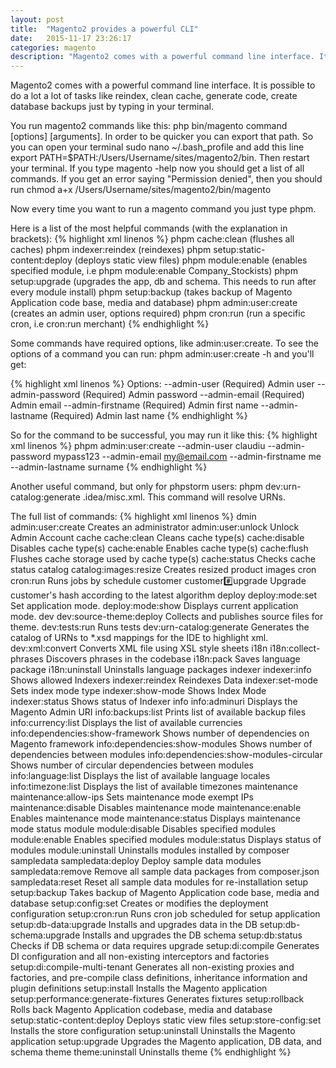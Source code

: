 ```yaml
---
layout: post
title:  "Magento2 provides a powerful CLI"
date:   2015-11-17 23:26:17
categories: magento
description: "Magento2 comes with a powerful command line interface. It is possible to do a lot a lot of tasks like reindex, clean cache, generate code, create database backups just by typing in your terminal"
---
```

Magento2 comes with a powerful command line interface. It is possible to do a lot a lot of tasks like reindex, clean cache, generate code, create database backups just by typing in your terminal.

You run magento2 commands like this: <span class="code">php bin/magento command [options] [arguments]</span>. In order to be quicker you can export that path. So you can open your terminal <span class="code">sudo nano ~/.bash_profile</span> and add this line <span class="code">export PATH=$PATH:/Users/Username/sites/magento2/bin</span>. Then restart your terminal. If you type magento -help now you should get a list of all commands. If you get an error saying "Permission denied", then you should run <span class="code">chmod a+x /Users/Username/sites/magento2/bin/magento</span>

Now every time you want to run a magento command you just type <span class="code">phpm</span>.

Here is a list of the most helpful commands (with the explanation in brackets):
{% highlight xml linenos %}
phpm cache:clean (flushes all caches)
phpm indexer:reindex (reindexes)
phpm setup:static-content:deploy (deploys static view files)
phpm module:enable (enables specified module, i.e phpm module:enable Company_Stockists)
phpm setup:upgrade (upgrades the app, db and schema. This needs to run after every module install)
phpm setup:backup (takes backup of Magento Application code base, media and database)
phpm admin:user:create (creates an admin user, options required)
phpm cron:run (run a specific cron, i.e cron:run merchant)
{% endhighlight %}

Some commands have required options, like <span class="code">admin:user:create</span>. To see the options of a command you can run: <span class="code">phpm admin:user:create -h</span> and you'll get:

{% highlight xml linenos %}
Options:
 --admin-user           (Required) Admin user
 --admin-password       (Required) Admin password
 --admin-email          (Required) Admin email
 --admin-firstname      (Required) Admin first name
 --admin-lastname       (Required) Admin last name
{% endhighlight %}

So for the command to be successful, you may run it like this:
{% highlight xml linenos %}
phpm admin:user:create --admin-user claudiu --admin-password mypass123 --admin-email my@email.com --admin-firstname me --admin-lastname surname
{% endhighlight %}

Another useful command, but only for phpstorm users: <span class="code">phpm dev:urn-catalog:generate .idea/misc.xml</span>. This command will resolve URNs.

The full list of commands:
{% highlight xml linenos %}
dmin
 admin:user:create                         Creates an administrator
 admin:user:unlock                         Unlock Admin Account
cache
 cache:clean                               Cleans cache type(s)
 cache:disable                             Disables cache type(s)
 cache:enable                              Enables cache type(s)
 cache:flush                               Flushes cache storage used by cache type(s)
 cache:status                              Checks cache status
catalog
 catalog:images:resize                     Creates resized product images
cron
 cron:run                                  Runs jobs by schedule
customer
 customer:hash:upgrade                     Upgrade customer's hash according to the latest algorithm
deploy
 deploy:mode:set                           Set application mode.
 deploy:mode:show                          Displays current application mode.
dev
 dev:source-theme:deploy                   Collects and publishes source files for theme.
 dev:tests:run                             Runs tests
 dev:urn-catalog:generate                  Generates the catalog of URNs to *.xsd mappings for the IDE to highlight xml.
 dev:xml:convert                           Converts XML file using XSL style sheets
i18n
 i18n:collect-phrases                      Discovers phrases in the codebase
 i18n:pack                                 Saves language package
 i18n:uninstall                            Uninstalls language packages
indexer
 indexer:info                              Shows allowed Indexers
 indexer:reindex                           Reindexes Data
 indexer:set-mode                          Sets index mode type
 indexer:show-mode                         Shows Index Mode
 indexer:status                            Shows status of Indexer
info
 info:adminuri                             Displays the Magento Admin URI
 info:backups:list                         Prints list of available backup files
 info:currency:list                        Displays the list of available currencies
 info:dependencies:show-framework          Shows number of dependencies on Magento framework
 info:dependencies:show-modules            Shows number of dependencies between modules
 info:dependencies:show-modules-circular   Shows number of circular dependencies between modules
 info:language:list                        Displays the list of available language locales
 info:timezone:list                        Displays the list of available timezones
maintenance
 maintenance:allow-ips                     Sets maintenance mode exempt IPs
 maintenance:disable                       Disables maintenance mode
 maintenance:enable                        Enables maintenance mode
 maintenance:status                        Displays maintenance mode status
module
 module:disable                            Disables specified modules
 module:enable                             Enables specified modules
 module:status                             Displays status of modules
 module:uninstall                          Uninstalls modules installed by composer
sampledata
 sampledata:deploy                         Deploy sample data modules
 sampledata:remove                         Remove all sample data packages from composer.json
 sampledata:reset                          Reset all sample data modules for re-installation
setup
 setup:backup                              Takes backup of Magento Application code base, media and database
 setup:config:set                          Creates or modifies the deployment configuration
 setup:cron:run                            Runs cron job scheduled for setup application
 setup:db-data:upgrade                     Installs and upgrades data in the DB
 setup:db-schema:upgrade                   Installs and upgrades the DB schema
 setup:db:status                           Checks if DB schema or data requires upgrade
 setup:di:compile                          Generates DI configuration and all non-existing interceptors and factories
 setup:di:compile-multi-tenant             Generates all non-existing proxies and factories, and pre-compile class definitions, inheritance information and plugin definitions
 setup:install                             Installs the Magento application
 setup:performance:generate-fixtures       Generates fixtures
 setup:rollback                            Rolls back Magento Application codebase, media and database
 setup:static-content:deploy               Deploys static view files
 setup:store-config:set                    Installs the store configuration
 setup:uninstall                           Uninstalls the Magento application
 setup:upgrade                             Upgrades the Magento application, DB data, and schema
theme
 theme:uninstall                           Uninstalls theme
{% endhighlight %}
